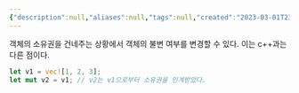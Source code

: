 ```yaml
---
{"description":null,"aliases":null,"tags":null,"created":"2023-03-01T23:00:09","updated":"2023-07-15T21:33:04","title":"immutable to mutable","dg-publish":true,"permalink":"/docs/immutable to mutable/","dgPassFrontmatter":true}
---
```


객체의 소유권을 건네주는 상황에서 객체의 불변 여부를 변경할 수 있다. 이는 c++과는 다른 점이다.

```rust
let v1 = vec![1, 2, 3];
let mut v2 = v1; // v2는 v1으로부터 소유권을 인계받았다.
```
